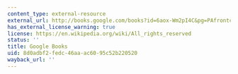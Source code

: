```yaml
---
content_type: external-resource
external_url: http://books.google.com/books?id=6aox-Wm2pI4C&pg=PAfrontcover
has_external_license_warning: true
license: https://en.wikipedia.org/wiki/All_rights_reserved
status: ''
title: Google Books
uid: 8d0adbf2-fedc-46aa-ac60-95c52b220520
wayback_url: ''
---
```

